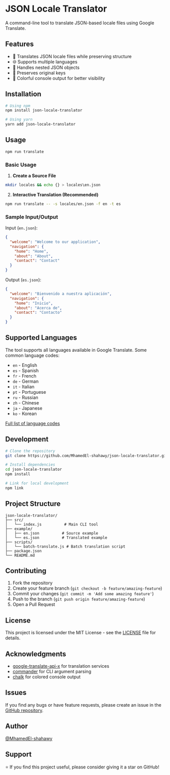 # JSON Locale Translator

A command-line tool to translate JSON-based locale files using Google Translate.

## Features

- 🔄 Translates JSON locale files while preserving structure
- 🌐 Supports multiple languages
- 🎯 Handles nested JSON objects
- 💪 Preserves original keys
- 🎨 Colorful console output for better visibility

## Installation

```bash
# Using npm
npm install json-locale-translator

# Using yarn
yarn add json-locale-translator
```

## Usage

```bash
npm run translate
```

### Basic Usage

1. **Create a Source File**

```bash
mkdir locales && echo {} > locales\en.json
```

2. **Interactive Translation (Recommended)**

```bash
npm run translate -- -s locales/en.json -f en -t es
```

### Sample Input/Output

Input (`en.json`):

```json
{
  "welcome": "Welcome to our application",
  "navigation": {
    "home": "Home",
    "about": "About",
    "contact": "Contact"
  }
}
```

Output (`es.json`):

```json
{
  "welcome": "Bienvenido a nuestra aplicación",
  "navigation": {
    "home": "Inicio",
    "about": "Acerca de",
    "contact": "Contacto"
  }
}
```

## Supported Languages

The tool supports all languages available in Google Translate. Some common language codes:

- `en` - English
- `es` - Spanish
- `fr` - French
- `de` - German
- `it` - Italian
- `pt` - Portuguese
- `ru` - Russian
- `zh` - Chinese
- `ja` - Japanese
- `ko` - Korean

[Full list of language codes](https://cloud.google.com/translate/docs/languages)

## Development

```bash
# Clone the repository
git clone https://github.com/MhamedEl-shahawy/json-locale-translator.git

# Install dependencies
cd json-locale-translator
npm install

# Link for local development
npm link
```

## Project Structure

```
json-locale-translator/
├── src/
│   └── index.js          # Main CLI tool
├── example/
│   ├── en.json          # Source example
│   └── es.json          # Translated example
├── scripts/
│   └── batch-translate.js # Batch translation script
├── package.json
└── README.md
```

## Contributing

1. Fork the repository
2. Create your feature branch (`git checkout -b feature/amazing-feature`)
3. Commit your changes (`git commit -m 'Add some amazing feature'`)
4. Push to the branch (`git push origin feature/amazing-feature`)
5. Open a Pull Request

## License

This project is licensed under the MIT License - see the [LICENSE](LICENSE) file for details.

## Acknowledgments

- [google-translate-api-x](https://www.npmjs.com/package/google-translate-api-x) for translation services
- [commander](https://www.npmjs.com/package/commander) for CLI argument parsing
- [chalk](https://www.npmjs.com/package/chalk) for colored console output

## Issues

If you find any bugs or have feature requests, please create an issue in the [GitHub repository](https://github.com/MhamedEl-shahawy/json-locale-translator/issues).

## Author

[@MhamedEl-shahawy](https://github.com/MhamedEl-shahawy)

## Support

⭐️ If you find this project useful, please consider giving it a star on GitHub!
